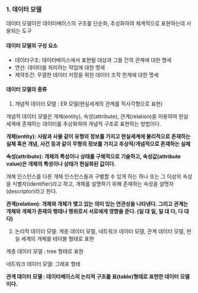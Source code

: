 

### 1. 데이터 모델

데이터 모델이란 데이터베이스의 구조를 단순화, 추상화하여 체계적으로 표현하는데 사용되는 도구

####  데이터 모델의 구성 요소
-  데이터구조: 데이터베이스에서 표현될 대상과 그들 간의 관계에 대한 명세
-  연산: 데이터를 처리하는 작업에 대한 명세
-  제약조건: 무결한 데이터 저장을 위한 데이터 조작 한계에 대한 명세

####  데이터 모델의 종류

1. 개념적 데이터 모델 : ER 모델(현실세계의 관계를 직사각형으로 표현)

개념적 데이터 모델은 개체(entity), 속성(attribute), 관계(relation)을 이용하여 현실 세계에 존재하는 데이터를 추상화하여 개념적 구조로 표현하는 방법이다.

**개체(entity): 사람과 사물 같이 유형의 정보를 가지고 현실세계에 물리적으로 존재하는 실체 혹은 개념, 사건 등과 같이 무형의 정보를 가지고 추상적/개념적으로 존재하는 실체**

**속성(attribute): 개체의 특성이나 상태를 구체적으로 기술하고, 속성값(attribute value)은 개체의 특성이나 상태가 현실화된 값이다.**

개체 인스턴스를 다른 개체 인스턴스들과 구별할 수 있게 하는 하나 또는 그 이상의 속성을 식별자(identifier)라고 하고, 개체를 설명하기 위해 존재하는 속성을 설명자(descriptor)라고 한다.

**관계(relation): 개체와 개체가 맺고 있는 의미 있는 연관성을 나타낸다. 그리고 관계는 개체와 개체가 존재의 행태나 행위로서 서로에게 영향을 준다. (일 대 일, 일 대 다, 다 대 다)**



2. 논리적 데이터 모델: 계층 데이터 모델, 네트워크 데이터 모델, 관계 데이터 모델, 현실 세계의 개체를 테이블 형태로 표현

계층 데이터 모델 : tree 형태로 표현

네트워크 데이터 모델: 그래포 형태

**관계 데이터 모델 : 데이터베이스의 논리적 구조를 표(table)형태로 표현한 데이터 모델이다.**






